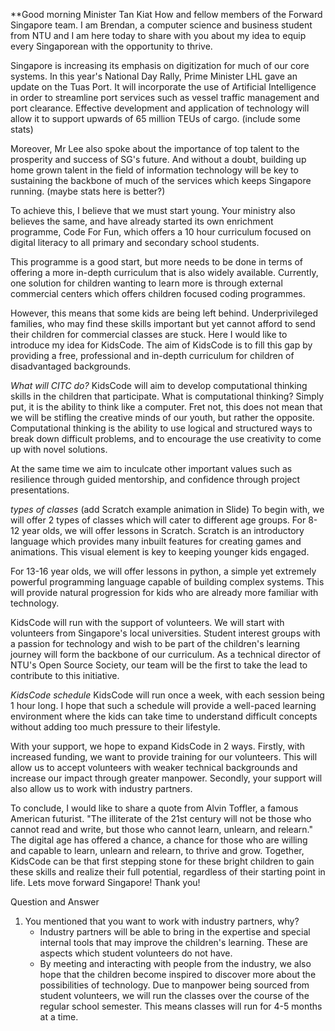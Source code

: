 **Good morning Minister Tan Kiat How and fellow members of the Forward Singapore team. I am Brendan, a computer science and business student from NTU and I am here today to share with you about my idea to equip every Singaporean with the opportunity to thrive.

Singapore is increasing its emphasis on digitization for much of our core systems. In this year's National Day Rally, Prime Minister LHL gave an update on the Tuas Port. It will incorporate the use of Artificial Intelligence in order to streamline port services such as vessel traffic management and port clearance. Effective development and application of technology will allow it to support upwards of 65 million TEUs of cargo. (include some stats)

Moreover, Mr Lee also spoke about the importance of top talent to the prosperity and success of SG's future. And without a doubt, building up home grown talent in the field of information technology will be key to sustaining the backbone of much of the services which keeps Singapore running. (maybe stats here is better?)

To achieve this, I believe that we must start young. Your ministry also believes the same, and have already started its own enrichment programme, Code For Fun, which offers a 10 hour curriculum focused on digital literacy to all primary and secondary school students. 

This programme is a good start, but more needs to be done in terms of offering a more in-depth curriculum that is also widely available. Currently, one solution for children wanting to learn more is through external commercial centers which offers children focused coding programmes. 

However, this means that some kids are being left behind. Underprivileged families, who may find these skills important but yet cannot afford to send their children for commercial classes are stuck. Here I would like to introduce my idea for KidsCode. The aim of KidsCode is to fill this gap by providing a free, professional and in-depth curriculum for children of disadvantaged backgrounds.

_What will CITC do?_
KidsCode will aim to develop computational thinking skills in the children that participate. What is computational thinking? Simply put, it is the ability to think like a computer. Fret not, this does not mean that we will be stifling the creative minds of our youth, but rather the opposite. Computational thinking is the ability to use logical and structured ways to break down difficult problems, and to encourage the use creativity to come up with novel solutions. 

At the same time we aim to inculcate other important values such as resilience through guided mentorship, and confidence through project presentations.
 
_types of classes_ (add Scratch example animation in Slide)
To begin with, we will offer 2 types of classes which will cater to different age groups. For 8-12 year olds, we will offer lessons in Scratch. Scratch is an introductory language which provides many inbuilt features for creating games and animations. This visual element is key to keeping younger kids engaged.

For 13-16 year olds, we will offer lessons in python, a simple yet extremely powerful programming language capable of building complex systems. This will provide natural progression for kids who are already more familiar with technology.

KidsCode will run with the support of volunteers. We will start with volunteers from Singapore's local universities. Student interest groups with a passion for technology and wish to be part of the children's learning journey will form the backbone of our curriculum. As a technical director of NTU's Open Source Society, our team will be the first to take the lead to contribute to this initiative.

_KidsCode schedule_
KidsCode will run once a week, with each session being 1 hour long. I hope that such a schedule will provide a well-paced learning environment where the kids can take time to understand difficult concepts without adding too much pressure to their lifestyle.

With your support, we hope to expand KidsCode in 2 ways.
Firstly, with increased funding, we want to provide training for our volunteers. This will allow us to accept volunteers with weaker technical backgrounds and increase our impact through greater manpower.
Secondly, your support will also allow us to work with industry partners. 

To conclude, I would like to share a quote from Alvin Toffler, a famous American futurist. "The illiterate of the 21st century will not be those who cannot read and write, but those who cannot learn, unlearn, and relearn." 
The digital age has offered a chance, a chance for those who are willing and capable to learn, unlearn and relearn, to thrive and grow. Together, KidsCode can be that first stepping stone for these bright children to gain these skills and realize their full potential, regardless of their starting point in life. Lets move forward Singapore! Thank you!


Question and Answer

1. You mentioned that you want to work with industry partners, why?
	- Industry partners will be able to bring in the expertise and special internal tools that may improve the children's learning. These are aspects which student volunteers do not have. 
	- By meeting and interacting with people from the industry, we also hope that the children become inspired to discover more about the possibilities of technology.
Due to manpower being sourced from student volunteers, we will run the classes over the course of the regular school semester. This means classes will run for 4-5 months at a time. 